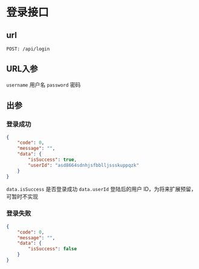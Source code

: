 # 登录接口

## url

```
POST: /api/login
```

## URL入参

`username`  用户名
`password`  密码

## 出参

### 登录成功

```json
{
    "code": 0,
    "message": "",
    "data": {
        "isSuccess": true,
        "userId": "asd8664sdnhjsfbblljssskuppqzk"
    }
}
```

`data.isSuccess` 是否登录成功
`data.userId` 登陆后的用户 ID，为将来扩展预留，可暂时不实现

### 登录失败

```json
{
    "code": 0,
    "message": "",
    "data": {
        "isSuccess": false
    }
}
```
